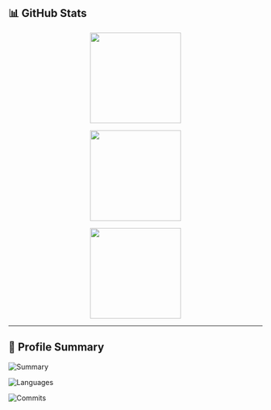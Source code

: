 <!-- Profile Stats Section -->
## 📊 GitHub Stats
<div align="center">

  <!-- GitHub Stats -->
  <img 
       src="https://github-readme-stats.vercel.app/api?username=andrewzapps&show_icons=true&theme=tokyonight&count_private=true&include_all_commits=true" 
       height="180em" 
  />

  <!-- Top Languages -->
  <img 
       src="https://github-readme-stats.vercel.app/api/top-langs/?username=andrewzapps&layout=compact&theme=tokyonight" 
       height="180em" 
  />

  <!-- Contribution Streak -->
  <img 
       src="https://github-readme-streak-stats.herokuapp.com/?user=andrewzapps&theme=tokyonight&hide_border=false" 
       height="180em" 
  />

</div>

---

<!-- Profile Summary Card -->
## 🧠 Profile Summary
![Summary](https://github-profile-summary-cards.vercel.app/api/cards/profile-details?username=YOUR_USERNAME&theme=tokyonight)

<!-- Optional Language Breakdown Card -->
![Languages](https://github-profile-summary-cards.vercel.app/api/cards/repos-per-language?username=YOUR_USERNAME&theme=tokyonight)

<!-- Optional Commits per Day Card -->
![Commits](https://github-profile-summary-cards.vercel.app/api/cards/productive-time?username=YOUR_USERNAME&theme=tokyonight&utcOffset=8)
